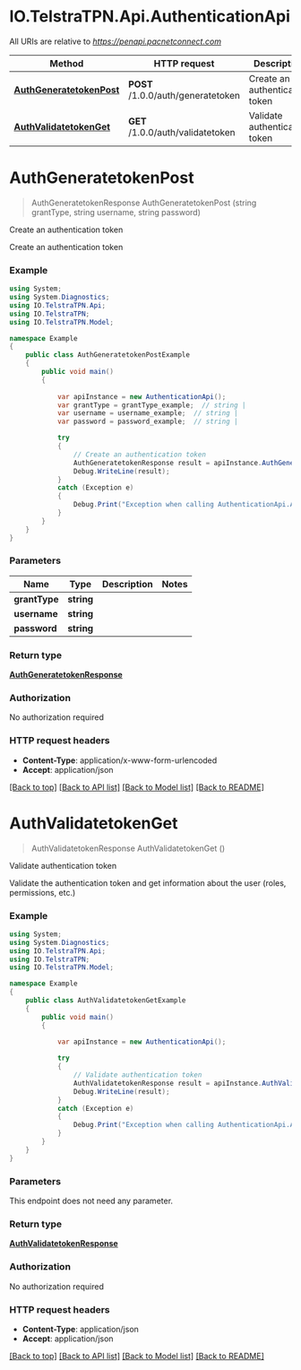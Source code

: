 # IO.TelstraTPN.Api.AuthenticationApi

All URIs are relative to *https://penapi.pacnetconnect.com*

Method | HTTP request | Description
------------- | ------------- | -------------
[**AuthGeneratetokenPost**](AuthenticationApi.md#authgeneratetokenpost) | **POST** /1.0.0/auth/generatetoken | Create an authentication token
[**AuthValidatetokenGet**](AuthenticationApi.md#authvalidatetokenget) | **GET** /1.0.0/auth/validatetoken | Validate authentication token


<a name="authgeneratetokenpost"></a>
# **AuthGeneratetokenPost**
> AuthGeneratetokenResponse AuthGeneratetokenPost (string grantType, string username, string password)

Create an authentication token

Create an authentication token

### Example
```csharp
using System;
using System.Diagnostics;
using IO.TelstraTPN.Api;
using IO.TelstraTPN;
using IO.TelstraTPN.Model;

namespace Example
{
    public class AuthGeneratetokenPostExample
    {
        public void main()
        {
            
            var apiInstance = new AuthenticationApi();
            var grantType = grantType_example;  // string | 
            var username = username_example;  // string | 
            var password = password_example;  // string | 

            try
            {
                // Create an authentication token
                AuthGeneratetokenResponse result = apiInstance.AuthGeneratetokenPost(grantType, username, password);
                Debug.WriteLine(result);
            }
            catch (Exception e)
            {
                Debug.Print("Exception when calling AuthenticationApi.AuthGeneratetokenPost: " + e.Message );
            }
        }
    }
}
```

### Parameters

Name | Type | Description  | Notes
------------- | ------------- | ------------- | -------------
 **grantType** | **string**|  | 
 **username** | **string**|  | 
 **password** | **string**|  | 

### Return type

[**AuthGeneratetokenResponse**](AuthGeneratetokenResponse.md)

### Authorization

No authorization required

### HTTP request headers

 - **Content-Type**: application/x-www-form-urlencoded
 - **Accept**: application/json

[[Back to top]](#) [[Back to API list]](../README.md#documentation-for-api-endpoints) [[Back to Model list]](../README.md#documentation-for-models) [[Back to README]](../README.md)

<a name="authvalidatetokenget"></a>
# **AuthValidatetokenGet**
> AuthValidatetokenResponse AuthValidatetokenGet ()

Validate authentication token

Validate the authentication token and get information about the user (roles, permissions, etc.)

### Example
```csharp
using System;
using System.Diagnostics;
using IO.TelstraTPN.Api;
using IO.TelstraTPN;
using IO.TelstraTPN.Model;

namespace Example
{
    public class AuthValidatetokenGetExample
    {
        public void main()
        {
            
            var apiInstance = new AuthenticationApi();

            try
            {
                // Validate authentication token
                AuthValidatetokenResponse result = apiInstance.AuthValidatetokenGet();
                Debug.WriteLine(result);
            }
            catch (Exception e)
            {
                Debug.Print("Exception when calling AuthenticationApi.AuthValidatetokenGet: " + e.Message );
            }
        }
    }
}
```

### Parameters
This endpoint does not need any parameter.

### Return type

[**AuthValidatetokenResponse**](AuthValidatetokenResponse.md)

### Authorization

No authorization required

### HTTP request headers

 - **Content-Type**: application/json
 - **Accept**: application/json

[[Back to top]](#) [[Back to API list]](../README.md#documentation-for-api-endpoints) [[Back to Model list]](../README.md#documentation-for-models) [[Back to README]](../README.md)

